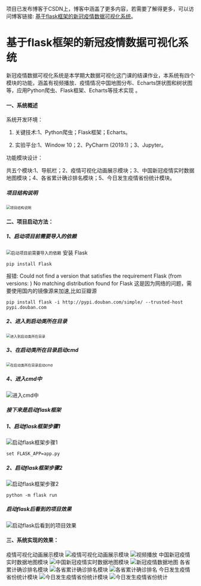  项目已发布博客于CSDN上，博客中涵盖了更多内容，若需要了解得更多，可以访问博客链接: [基于flask框架的新冠疫情数据可视化系统](https://blog.csdn.net/m0_46991388/article/details/119301870)。

# 基于flask框架的新冠疫情数据可视化系统

新冠疫情数据可视化系统是本学期大数据可视化这门课的结课作业，本系统有四个模块的功能，涵盖有视频播放、疫情情况中国地图分布、Echarts饼状图和树状图等，应用Python爬虫、Flask框架、Echarts等技术实现 。

#### 一、系统概述
系统开发环境：

1) 关键技术:1、Python爬虫；Flask框架；Echarts。

2) 实验平台:1、Window 10；2、PyCharm (2019.1)；3、Jupyter。

功能模块设计：

共五个模块:1、导航栏；2、疫情可视化动画展示模块；3、中国新冠疫情实时数据地图模块；4、各省累计确诊排名模块；5、今日发生疫情省份统计模块。

##### 项目结构说明
<img src="https://img-blog.csdnimg.cn/26213c0534e74e90b5a9c91a2dda85a1.png?x-oss-process=image/watermark,type_ZmFuZ3poZW5naGVpdGk,shadow_10,text_aHR0cHM6Ly9ibG9nLmNzZG4ubmV0L20wXzQ2OTkxMzg4,size_16,color_FFFFFF,t_70#pic_center" alt="项目结构说明" style="zoom: 67%;" />

#### 二、项目启动方法：
##### 1、启动项目前需要导入的依赖
<img src="https://img-blog.csdnimg.cn/4702c9c08ce0413a88e66f075e4fe204.png#pic_center" alt="启动项目前需要导入的依赖" style="zoom: 80%;" />
安装 Flask

```
pip install Flask
```
报错:
Could not find a version that satisfies the requirement Flask (from versions: )
No matching distribution found for Flask
这是因为网络的问题，需要使用国内的镜像源来加速,比如豆瓣源
```
pip install flask -i http://pypi.douban.com/simple/ --trusted-host pypi.douban.com
```
##### 2、进入到启动类所在目录
<img src="https://img-blog.csdnimg.cn/cf5b08183f204ed3b7ba6ccbcaa05001.png?x-oss-process=image/watermark,type_ZmFuZ3poZW5naGVpdGk,shadow_10,text_aHR0cHM6Ly9ibG9nLmNzZG4ubmV0L20wXzQ2OTkxMzg4,size_16,color_FFFFFF,t_70#pic_center" alt="进入到启动类所在目录" style="zoom:67%;" />

##### 3、在启动类所在目录启动cmd
<img src="https://img-blog.csdnimg.cn/16ca772d4068449e99209e4230049168.png?x-oss-process=image/watermark,type_ZmFuZ3poZW5naGVpdGk,shadow_10,text_aHR0cHM6Ly9ibG9nLmNzZG4ubmV0L20wXzQ2OTkxMzg4,size_16,color_FFFFFF,t_70#pic_center" alt="在启动类所在目录启动cmd" style="zoom: 67%;" />

##### 4、进入cmd中
![进入cmd中](https://img-blog.csdnimg.cn/c1ae0e6dee37411191664e2cb0cb66c8.png?x-oss-process=image/watermark,type_ZmFuZ3poZW5naGVpdGk,shadow_10,text_aHR0cHM6Ly9ibG9nLmNzZG4ubmV0L20wXzQ2OTkxMzg4,size_16,color_FFFFFF,t_70#pic_center)
##### 接下来是启动flask框架
##### 1、启动flask框架步骤1
![启动flask框架步骤1](https://img-blog.csdnimg.cn/48cd455d5c9e485fbae79be8901074eb.png?x-oss-process=image/watermark,type_ZmFuZ3poZW5naGVpdGk,shadow_10,text_aHR0cHM6Ly9ibG9nLmNzZG4ubmV0L20wXzQ2OTkxMzg4,size_16,color_FFFFFF,t_70#pic_center)

```
set FLASK_APP=app.py
```

##### 2、启动flask框架步骤2
![启动flask框架步骤2](https://img-blog.csdnimg.cn/ad4761409b264c7e935ecdcda58bc290.png?x-oss-process=image/watermark,type_ZmFuZ3poZW5naGVpdGk,shadow_10,text_aHR0cHM6Ly9ibG9nLmNzZG4ubmV0L20wXzQ2OTkxMzg4,size_16,color_FFFFFF,t_70#pic_center)

```
python -m flask run
```

##### 启动flask后看到的项目效果
![启动flask后看到的项目效果](https://img-blog.csdnimg.cn/bd802bb52fd84fcca46ab92e8b545637.png?x-oss-process=image/watermark,type_ZmFuZ3poZW5naGVpdGk,shadow_10,text_aHR0cHM6Ly9ibG9nLmNzZG4ubmV0L20wXzQ2OTkxMzg4,size_16,color_FFFFFF,t_70#pic_center)

#### 三、系统实现的效果：

疫情可视化动画展示模块
![疫情可视化动画展示模块](https://img-blog.csdnimg.cn/de454f76db854b2fa653f092d8678bb7.png?x-oss-process=image/watermark,type_ZmFuZ3poZW5naGVpdGk,shadow_10,text_aHR0cHM6Ly9ibG9nLmNzZG4ubmV0L20wXzQ2OTkxMzg4,size_16,color_FFFFFF,t_70#pic_center)
![视频播放](https://img-blog.csdnimg.cn/90e42e25ca404ceea678ee752fed6318.png?x-oss-process=image/watermark,type_ZmFuZ3poZW5naGVpdGk,shadow_10,text_aHR0cHM6Ly9ibG9nLmNzZG4ubmV0L20wXzQ2OTkxMzg4,size_16,color_FFFFFF,t_70#pic_center)
中国新冠疫情实时数据地图模块
![中国新冠疫情实时数据地图模块](https://img-blog.csdnimg.cn/9ed4838461ff4ff3b5f832b47504907e.png?x-oss-process=image/watermark,type_ZmFuZ3poZW5naGVpdGk,shadow_10,text_aHR0cHM6Ly9ibG9nLmNzZG4ubmV0L20wXzQ2OTkxMzg4,size_16,color_FFFFFF,t_70#pic_center)
![新冠疫情数据地图](https://img-blog.csdnimg.cn/9aadfc18d14848d084f2598042c63ff6.png?x-oss-process=image/watermark,type_ZmFuZ3poZW5naGVpdGk,shadow_10,text_aHR0cHM6Ly9ibG9nLmNzZG4ubmV0L20wXzQ2OTkxMzg4,size_16,color_FFFFFF,t_70#pic_center)
各省累计确诊排名模块
![各省累计确诊排名模块](https://img-blog.csdnimg.cn/36e1884cefb54d32986dea37f076397a.png?x-oss-process=image/watermark,type_ZmFuZ3poZW5naGVpdGk,shadow_10,text_aHR0cHM6Ly9ibG9nLmNzZG4ubmV0L20wXzQ2OTkxMzg4,size_16,color_FFFFFF,t_70#pic_center)
![各省累计确诊排名](https://img-blog.csdnimg.cn/b78f2b1dca8a4f8ca37bee81d7db6067.png?x-oss-process=image/watermark,type_ZmFuZ3poZW5naGVpdGk,shadow_10,text_aHR0cHM6Ly9ibG9nLmNzZG4ubmV0L20wXzQ2OTkxMzg4,size_16,color_FFFFFF,t_70#pic_center)
今日发生疫情省份统计模块
![今日发生疫情省份统计模块](https://img-blog.csdnimg.cn/9c7898e5af5d4faf8a5452d47c844ddc.png?x-oss-process=image/watermark,type_ZmFuZ3poZW5naGVpdGk,shadow_10,text_aHR0cHM6Ly9ibG9nLmNzZG4ubmV0L20wXzQ2OTkxMzg4,size_16,color_FFFFFF,t_70#pic_center)
![今日发生疫情省份统计](https://img-blog.csdnimg.cn/655d1a231bd04132bd6e878037485b90.png?x-oss-process=image/watermark,type_ZmFuZ3poZW5naGVpdGk,shadow_10,text_aHR0cHM6Ly9ibG9nLmNzZG4ubmV0L20wXzQ2OTkxMzg4,size_16,color_FFFFFF,t_70#pic_center)